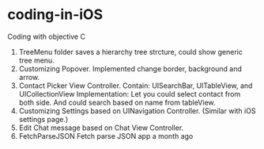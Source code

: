coding-in-iOS
=============

Coding with objective C

1. TreeMenu folder saves a hierarchy tree strcture, could show generic tree menu.
2. Customizing Popover. Implemented change border, background and arrow.
3. Contact Picker View Controller.
    Contain: UISearchBar, UITableView, and UICollectionView
    Implementation: Let you could select contact from both side. And could search based on name from tableView.
4. Customizing Settings based on UINavigation Controller. (Similar with iOS settings page.)
5. Edit Chat message based on Chat View Controller.
6. FetchParseJSON	Fetch parse JSON app	a month ago


